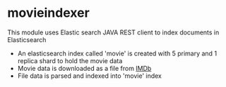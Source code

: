 # movieindexer

This module uses Elastic search JAVA REST client to index documents in Elasticsearch

* An elasticsearch index called 'movie' is created with 5 primary and 1 replica shard to hold the movie data
* Movie data is downloaded as a file from [IMDb](https://datasets.imdbws.com/)
* File data is parsed and indexed into 'movie' index
 
